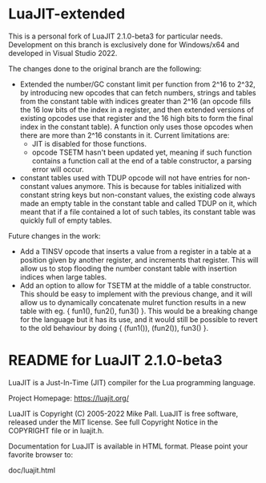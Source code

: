 # LuaJIT-extended

This is a personal fork of LuaJIT 2.1.0-beta3 for particular needs. Development on this branch is exclusively done for Windows/x64 and developed in Visual Studio 2022.

The changes done to the original branch are the following:
* Extended the number/GC constant limit per function from 2^16 to 2^32, by introducing new opcodes that can fetch numbers, strings and tables from the constant table with indices greater than 2^16 (an opcode fills the 16 low bits of the index in a register, and then extended versions of existing opcodes use that register and the 16 high bits to form the final index in the constant table). A function only uses those opcodes when there are more than 2^16 constants in it. Current limitations are:
    * JIT is disabled for those functions.
    * opcode TSETM hasn't been updated yet, meaning if such function contains a function call at the end of a table constructor, a parsing error will occur.
* constant tables used with TDUP opcode will not have entries for non-constant values anymore. This is because for tables initialized with constant string keys but non-constant values, the existing code always made an empty table in the constant table and called TDUP on it, which meant that if a file contained a lot of such tables, its constant table was quickly full of empty tables.

Future changes in the work:
* Add a TINSV opcode that inserts a value from a register in a table at a position given by another register, and increments that register. This will allow us to stop flooding the number constant table with insertion indices when large tables.
* Add an option to allow for TSETM at the middle of a table constructor. This should be easy to implement with the previous change, and it will allow us to dynamically concatenate mulret function results in a new table with eg. { fun1(), fun2(), fun3() }. This would be a breaking change for the language but it has its use, and it would still be possible to revert to the old behaviour by doing { (fun1()), (fun2()), fun3() }.

# README for LuaJIT 2.1.0-beta3

LuaJIT is a Just-In-Time (JIT) compiler for the Lua programming language.

Project Homepage: https://luajit.org/

LuaJIT is Copyright (C) 2005-2022 Mike Pall.
LuaJIT is free software, released under the MIT license.
See full Copyright Notice in the COPYRIGHT file or in luajit.h.

Documentation for LuaJIT is available in HTML format.
Please point your favorite browser to:

 doc/luajit.html

